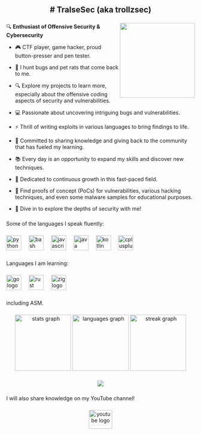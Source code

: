 <h2 align="center"># TralseSec (aka trollzsec)</h2>

###

<img align="right" height="200" src="https://i.giphy.com/CuuSHzuc0O166MRfjt.webp"  />

###

🔍 **Enthusiast of Offensive Security & Cybersecurity**  
- 🎮 CTF player, game hacker, proud button-presser and pen tester.  
- 🐀 I hunt bugs and pet rats that come back to me.
- 🔍 Explore my projects to learn more, especially about the offensive coding aspects of security and vulnerabilities.  

- 💻 Passionate about uncovering intriguing bugs and vulnerabilities.  
- ⚡ Thrill of writing exploits in various languages to bring findings to life.  

- 🤝 Committed to sharing knowledge and giving back to the community that has fueled my learning.  
- 📚 Every day is an opportunity to expand my skills and discover new techniques.  
- 🚀 Dedicated to continuous growth in this fast-paced field.  

- 📜 Find proofs of concept (PoCs) for vulnerabilities, various hacking techniques, and even some malware samples for educational purposes.  
- 🌊 Dive in to explore the depths of security with me!

###

<p align="left">Some of the languages I speak fluently:</p>

###

<div align="left">
  <img src="https://cdn.jsdelivr.net/gh/devicons/devicon/icons/python/python-original.svg" height="40" alt="python logo"  />
  <img width="12" />
  <img src="https://cdn.jsdelivr.net/gh/devicons/devicon/icons/bash/bash-original.svg" height="40" alt="bash logo"  />
  <img width="12" />
  <img src="https://cdn.jsdelivr.net/gh/devicons/devicon/icons/javascript/javascript-original.svg" height="40" alt="javascript logo"  />
  <img width="12" />
  <img src="https://cdn.jsdelivr.net/gh/devicons/devicon/icons/java/java-original.svg" height="40" alt="java logo"  />
  <img width="12" />
  <img src="https://cdn.jsdelivr.net/gh/devicons/devicon/icons/kotlin/kotlin-original.svg" height="40" alt="kotlin logo"  />
  <img width="12" />
  <img src="https://cdn.jsdelivr.net/gh/devicons/devicon/icons/cplusplus/cplusplus-original.svg" height="40" alt="cplusplus logo"  />
</div>

###

<p align="left">Languages I am learning:</p>

###

<div align="left">
  <img src="https://cdn.jsdelivr.net/gh/devicons/devicon/icons/go/go-original.svg" height="40" alt="go logo"  />
  <img width="12" />
  <img src="https://cdn.jsdelivr.net/gh/devicons/devicon/icons/rust/rust-original.svg" height="40" alt="rust logo"  />
  <img width="12" />
  <img src="https://cdn.jsdelivr.net/gh/devicons/devicon/icons/zig/zig-original.svg" height="40" alt="zig logo"  />
</div>

###

<p align="left">including ASM.</p>

###

<div align="center">
  <img src="https://automatically-update-most-used-languages-on-tralsedevs-projects.vercel.app/api?username=TralseDev&hide_title=false&hide_rank=false&show_icons=true&include_all_commits=true&count_private=true&disable_animations=false&theme=midnight-purple&locale=en&hide_border=true&order=1" height="150" alt="stats graph"  />
  <img src="https://automatically-update-most-used-languages-on-tralsedevs-projects.vercel.app/api/top-langs?username=TralseDev&locale=en&hide_title=false&layout=compact&card_width=320&langs_count=5&theme=midnight-purple&hide_border=true&order=2" height="150" alt="languages graph"  />
  <img src="https://streak-stats.demolab.com?user=TralseDev&locale=en&mode=daily&theme=midnight-purple&hide_border=true&border_radius=5&order=3" height="150" alt="streak graph"  />
</div>

###

<div align="center">
  <img src="https://visitor-badge.laobi.icu/badge?page_id=TralseDev.TralseDev&"  />
</div>

###

<p align="left">I will also share knowledge on my YouTube channel!</p>

###

<div align="center">
  <a href="https://www.youtube.com/@TralseSec" target="_blank">
    <img src="https://raw.githubusercontent.com/maurodesouza/profile-readme-generator/master/src/assets/icons/social/youtube/default.svg" width="62" height="50" alt="youtube logo"  />
  </a>
</div>

###

<!--<img src="https://raw.githubusercontent.com/TralseDev/TralseDev/output/snake.svg" alt="Snake animation" />-->

###
